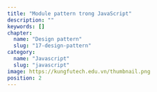 ```yaml
---
title: "Module pattern trong JavaScript"
description: ""
keywords: []
chapter:
  name: "Design pattern"
  slug: "17-design-pattern"
category:
  name: "Javascript"
  slug: "javascript"
image: https://kungfutech.edu.vn/thumbnail.png
position: 2
---
```

